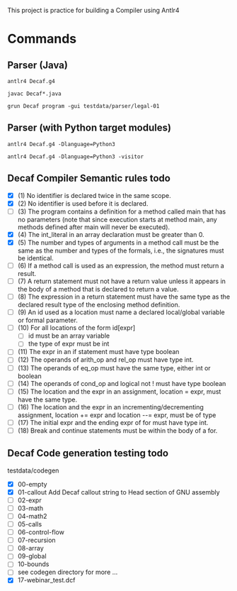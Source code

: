 This project is practice for building a Compiler using Antlr4

# Commands

## Parser (Java)

`antlr4 Decaf.g4`

`javac Decaf*.java` <!-- compiles java bytecode files -->

`grun Decaf program -gui testdata/parser/legal-01`

## Parser (with Python target modules)

`antlr4 Decaf.g4 -Dlanguage=Python3`

`antlr4 Decaf.g4 -Dlanguage=Python3 -visitor` <!-- Creates a template Vistor python file with a template Class of Antlr objects -->

## Decaf Compiler Semantic rules todo
- [x] (1) No identifier is declared twice in the same scope.
- [x] (2) No identifier is used before it is declared.
- [ ] (3) The program contains a definition for a method called main that has no parameters (note that since execution starts at method main, any methods defined after main will never be executed).
- [x] (4) The int_literal in an array declaration must be greater than 0.
- [x] (5) The number and types of arguments in a method call must be the same as the number and types of the formals, i.e., the signatures must be identical.
- [ ] (6) If a method call is used as an expression, the method must return a result.
- [ ] (7) A return statement must not have a return value unless it appears in the body of a method that is declared to return a value.
- [ ] (8) The expression in a return statement must have the same type as the declared result type of the enclosing method definition.
- [ ] (9) An id used as a location must name a declared local/global variable or formal parameter. 
- [ ] (10) For all locations of the form id[expr] 
  - [ ] id must be an array variable
  - [ ] the type of expr must be int
- [ ] (11) The expr in an if statement must have type boolean
- [ ] (12) The operands of arith_op and rel_op must have type int.
- [ ] (13) The operands of eq_op must have the same type, either int or boolean
- [ ] (14) The operands of cond_op and logical not ! must have type boolean
- [ ] (15) The location and the expr in an assignment, location = expr, must have the same type.
- [ ] (16) The location and the expr in an incrementing/decrementing assignment, location += expr and location --= expr, must be of type
- [ ] (17) The initial expr and the ending expr of for must have type int.
- [ ] (18) Break and continue statements must be within the body of a for.

## Decaf Code generation testing todo
testdata/codegen
- [x] 00-empty
- [x] 01-callout Add Decaf callout string to Head section of GNU assembly 
- [ ] 02-expr
- [ ] 03-math
- [ ] 04-math2
- [ ] 05-calls
- [ ] 06-control-flow
- [ ] 07-recursion
- [ ] 08-array
- [ ] 09-global
- [ ] 10-bounds
- [ ] see codegen directory for more ...
- [x] 17-webinar_test.dcf
